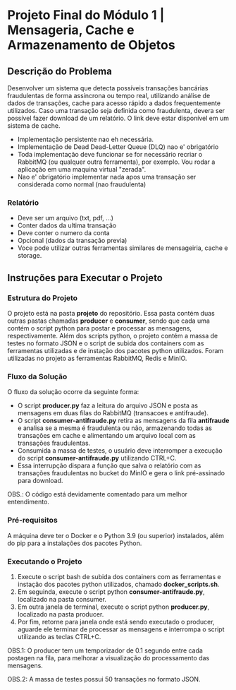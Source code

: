 # Projeto Final do Módulo 1 | Mensageria, Cache e Armazenamento de Objetos
## Descrição do Problema

Desenvolver um sistema que detecta possíveis transações bancárias fraudulentas de forma assíncrona ou tempo real, utilizando análise de dados de transações, cache para acesso rápido a dados frequentemente utilizados. Caso uma transação seja definida como fraudulenta, devera ser possível fazer download de um relatório. O link deve estar disponível em um sistema de cache. 
 - Implementação persistente nao eh necessária.
 - Implementação de Dead Dead-Letter Queue (DLQ) nao e' obrigatório
 - Toda implementação deve funcionar se for necessário recriar o RabbitMQ (ou qualquer outra ferramenta), por exemplo. Vou rodar a aplicação em uma maquina virtual "zerada". 
 - Nao e' obrigatório implementar nada apos uma transação ser considerada como normal (nao fraudulenta)
 
### Relatório  
 - Deve ser um arquivo (txt, pdf, ...) 
 - Conter dados da ultima transação 
 - Deve conter o numero da conta 
 - Opcional (dados da transação previa)
 - Voce pode utilizar outras ferramentas similares de mensageiria, cache e storage.

## Instruções para Executar o Projeto
### Estrutura do Projeto
O projeto está na pasta <b>projeto</b> do repositório.
Essa pasta contém duas outras pastas chamadas <b>producer</b> e <b>consumer</b>, sendo que cada uma contém o script python para postar e processar as mensagens, respectivamente.
Além dos scripts python, o projeto contém a massa de testes no formato JSON e o script de subida dos containers com as ferramentas utilizadas e de instação dos pacotes python utilizados.
Foram utilizadas no projeto as ferramentas RabbitMQ, Redis e MinIO.

### Fluxo da Solução
O fluxo da solução ocorre da seguinte forma:
 - O script <b>producer.py</b> faz a leitura do arquivo JSON e posta as mensagens em duas filas do RabbitMQ (transacoes e antifraude).
 - O script <b>consumer-antifraude.py</b> retira as mensagens da fila <b>antifraude</b> e analisa se a mesma é fraudulenta ou não, armazenando todas as transações em cache e alimentando um arquivo local com as transações fraudulentas.
 - Consumida a massa de testes, o usuário deve interromper a execução do script <b>consumer-antifraude.py</b> utilizando CTRL+C.
 - Essa interrupção dispara a função que salva o relatório com as transações fraudulentas no bucket do MinIO e gera o link pré-assinado para download.

OBS.: O código está devidamente comentado para um melhor entendimento.

### Pré-requisitos
A máquina deve ter o Docker e o Python 3.9 (ou superior) instalados, além do pip para a instalações dos pacotes Python.

### Executando o Projeto
1. Execute o script bash de subida dos containers com as ferramentas e instação dos pacotes python utilizados, chamado <b>docker_scripts.sh</b>.
2. Em seguinda, execute o script python <b>consumer-antifraude.py</b>, localizado na pasta consumer.
3. Em outra janela de terminal, execute o script python <b>producer.py</b>, localizado na pasta producer.
4. Por fim, retorne para janela onde está sendo executado o producer, aguarde ele terminar de processar as mensagens e interrompa o script utilizando as teclas CTRL+C.

OBS.1: O producer tem um temporizador de 0.1 segundo entre cada postagen na fila, para melhorar a visualização do processamento das mensagens.
    
OBS.2: A massa de testes possui 50 transações no formato JSON.